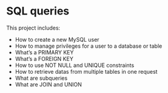 # SQL queries

This project includes:

-    How to create a new MySQL user
-    How to manage privileges for a user to a database or table
-    What’s a PRIMARY KEY
-    What’s a FOREIGN KEY
-    How to use NOT NULL and UNIQUE constraints
-    How to retrieve datas from multiple tables in one request
-    What are subqueries
-    What are JOIN and UNION

